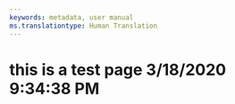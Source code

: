```yaml
---
keywords: metadata, user manual
ms.translationtype: Human Translation
---
```

# this is a test page 3/18/2020 9:34:38 PM